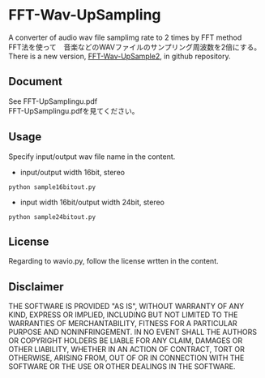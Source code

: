# FFT-Wav-UpSampling
A converter of audio wav file samplimg rate to 2 times by FFT method  
FFT法を使って　音楽などのWAVファイルのサンプリング周波数を2倍にする。  
There is a new version, [FFT-Wav-UpSample2](https://github.com/shun60s/FFT-Wav-UpSample2/), in github repository.  

## Document
See FFT-UpSamplingu.pdf  
FFT-UpSamplingu.pdfを見てください。  

## Usage
Specify input/output wav file name in the content.
* input/output width 16bit, stereo
```
python sample16bitout.py
```
* input width 16bit/output width 24bit, stereo
```
python sample24bitout.py
```

## License
 Regarding to wavio.py, follow the license wrtten in the content.

## Disclaimer
THE SOFTWARE IS PROVIDED "AS IS", WITHOUT WARRANTY OF ANY KIND, EXPRESS OR IMPLIED, 
INCLUDING BUT NOT LIMITED TO THE WARRANTIES OF MERCHANTABILITY, FITNESS 
FOR A PARTICULAR PURPOSE AND NONINFRINGEMENT. IN NO EVENT SHALL 
THE AUTHORS OR COPYRIGHT HOLDERS BE LIABLE FOR ANY CLAIM, DAMAGES OR OTHER LIABILITY, 
WHETHER IN AN ACTION OF CONTRACT, TORT OR OTHERWISE, ARISING FROM, 
OUT OF OR IN CONNECTION WITH THE SOFTWARE OR THE USE OR OTHER DEALINGS IN THE SOFTWARE.
